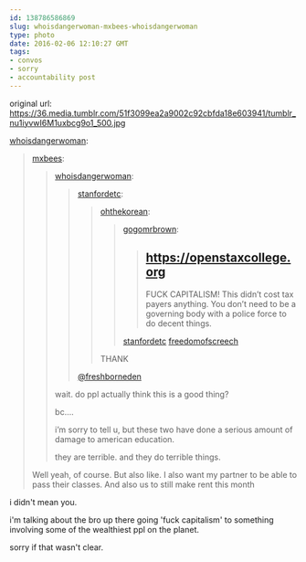 ```yaml
---
id: 138786586869
slug: whoisdangerwoman-mxbees-whoisdangerwoman
type: photo
date: 2016-02-06 12:10:27 GMT
tags:
- convos
- sorry
- accountability post
---
```

original url: https://36.media.tumblr.com/51f3099ea2a9002c92cbfda18e603941/tumblr_nu1iyvwI6M1uxbcg9o1_500.jpg

<p><a class="tumblr_blog" href="http://whoisdangerwoman.tumblr.com/post/138768290632">whoisdangerwoman</a>:</p>
<blockquote>
<p><a class="tumblr_blog" href="http://mxbees.tumblr.com/post/138760225959">mxbees</a>:</p>
<blockquote>
<p><a class="tumblr_blog" href="http://whoisdangerwoman.tumblr.com/post/138758848307">whoisdangerwoman</a>:</p>
<blockquote>
<p><a class="tumblr_blog" href="http://stanfordetc.tumblr.com/post/128224628099">stanfordetc</a>:</p>
<blockquote>
<p><a class="tumblr_blog" href="http://ohthekorean.tumblr.com/post/128204711216">ohthekorean</a>:</p>
<blockquote>
<p><a class="tumblr_blog" href="http://gogomrbrown.tumblr.com/post/128173450874">gogomrbrown</a>:</p>
<blockquote>
<p><h2>
<a href="https://openstaxcollege.org/"><b></b></a><a href="https://openstaxcollege.org">https://openstaxcollege.org</a>
</h2>
<p>FUCK CAPITALISM! This didn’t cost tax payers anything. You don’t need to be a governing body with a police force to do decent things.<br></p></p>
</blockquote>
<p><a href="http://tmblr.co/m2UvaEsg5f65PcKlrU9tFkw">stanfordetc</a> <a href="http://tmblr.co/mrMk1cFjAf5YjmZOwo-yKNQ">freedomofscreech</a></p>
</blockquote>
<p>THANK</p>
</blockquote>
<p><a class="tumblelog" href="http://tmblr.co/mGBjbj_XiwQWOyexiibWtow">@freshborneden</a></p>
</blockquote>
<p>wait. do ppl actually think this is a good thing?</p>

<p>bc….</p>

<p>i’m sorry to tell u, but these two have done a serious amount of damage to american education.</p>

<p>they are terrible. and they do terrible things.</p>
</blockquote>
<p>Well yeah, of course. But also like. I also want my partner to be able to pass their classes. And also us to still make rent this month</p>
</blockquote>

i didn't mean you.

i'm talking about the bro up there going 'fuck capitalism' to something involving some of the wealthiest ppl on the planet.

sorry if that wasn't clear.